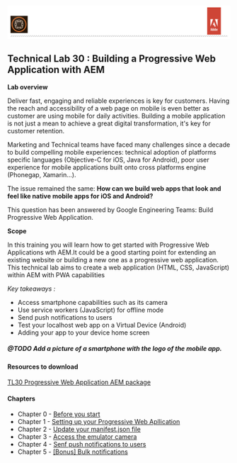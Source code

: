 ![AEM Adobe](chapters/images/Lab-Header.png)  
## Technical Lab 30 : Building a Progressive Web Application with AEM

**Lab overview** 
<p>
Deliver fast, engaging and reliable experiences is key for customers. Having the reach and accessibility of a web page on mobile is even better as customer are using mobile for daily activities. 
Building a mobile application is not just a mean to achieve a great digital transformation, it's key for customer retention.
 
Marketing and Technical teams have faced many challenges since a decade to build compelling mobile experiences: technical adoption of platforms specific languages (Objective-C for iOS, Java for Android), 
poor user experience for mobile applications built onto cross platforms engine (Phonegap, Xamarin...). 

The issue remained the same: 
**How can we build web apps that look and feel like native mobile apps for iOS and Android?**

This question has been answered by Google Engineering Teams: Build Progressive Web Application.
 
**Scope**
 
In this training you will learn how to get started with Progressive Web Applications wth AEM.It could be a 
good starting point for extending an existing website or building a new one as a progressive web application.
This technical lab aims to create a web application (HTML, CSS, JavaScript) within AEM with PWA capabilities
 
_Key takeaways :_

- Access smartphone capabilities such as its camera
- Use service workers (JavaScript) for offline mode
- Send push notifications to users
- Test your localhost web app on a Virtual Device (Android)
- Adding your app to your device home screen

 ##### @TODO Add a picture of a smartphone with the logo of the mobile app.
</p>
 
#### Resources to download

[TL30 Progressive Web Application AEM package](/tools/starter.zip)

#### Chapters
- Chapter 0 - [Before you start](/chapters/chapter-0.md)
- Chapter 1 - [Setting up your Progressive Web Apllication](/chapters/chapter-1.md)
- Chapter 2 - [Update your manifest.json file](/chapters/chapter-2.md)
- Chapter 3 - [Access the emulator camera](/chapters/chapter-3.md)
- Chapter 4 - [Senf push notifications to users](/chapters/chapter-4.md)
- Chapter 5 - [[Bonus] Bulk notifications ](/chapters/chapter-5.md)
